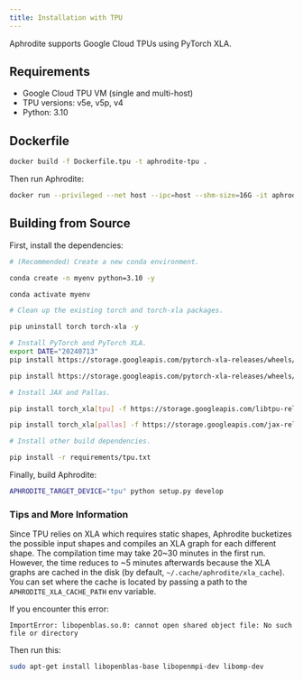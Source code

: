 ```yaml
---
title: Installation with TPU
---
```


Aphrodite supports Google Cloud TPUs using PyTorch XLA.

## Requirements
- Google Cloud TPU VM (single and multi-host)
- TPU versions: v5e, v5p, v4
- Python: 3.10

## Dockerfile
```sh
docker build -f Dockerfile.tpu -t aphrodite-tpu .
```

Then run Aphrodite:

```sh
docker run --privileged --net host --ipc=host --shm-size=16G -it aphrodite-tpu
```

## Building from Source
First, install the dependencies:

```sh
# (Recommended) Create a new conda environment.

conda create -n myenv python=3.10 -y

conda activate myenv

# Clean up the existing torch and torch-xla packages.

pip uninstall torch torch-xla -y

# Install PyTorch and PyTorch XLA.
export DATE="20240713"
pip install https://storage.googleapis.com/pytorch-xla-releases/wheels/tpuvm/torch-nightly${DATE}-cp310-cp310-linux_x86_64.whl

pip install https://storage.googleapis.com/pytorch-xla-releases/wheels/tpuvm/torch_xla-nightly${DATE}-cp310-cp310-linux_x86_64.whl

# Install JAX and Pallas.

pip install torch_xla[tpu] -f https://storage.googleapis.com/libtpu-releases/index.html

pip install torch_xla[pallas] -f https://storage.googleapis.com/jax-releases/jax_nightly_releases.html -f https://storage.googleapis.com/jax-releases/jaxlib_nightly_releases.html

# Install other build dependencies.

pip install -r requirements/tpu.txt

```

Finally, build Aphrodite:

```sh
APHRODITE_TARGET_DEVICE="tpu" python setup.py develop
```

### Tips and More Information

Since TPU relies on XLA which requires static shapes, Aphrodite bucketizes the possible input shapes and compiles an XLA graph for each different shape. The compilation time may take 20~30 minutes in the first run. However, the time reduces to ~5 minutes afterwards because the XLA graphs are cached in the disk (by default, `~/.cache/aphrodite/xla_cache`). You can set where the cache is located by passing a path to the `APHRODITE_XLA_CACHE_PATH` env variable.

If you encounter this error:

```console
ImportError: libopenblas.so.0: cannot open shared object file: No such file or directory
```

Then run this:

```sh
sudo apt-get install libopenblas-base libopenmpi-dev libomp-dev
```